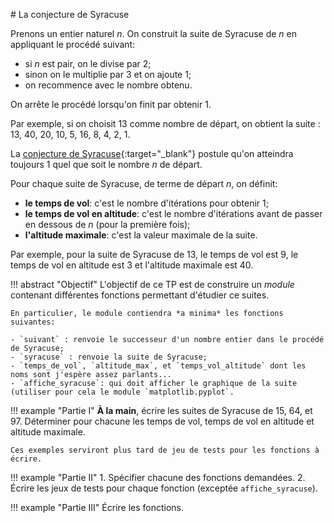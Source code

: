 # La conjecture de Syracuse

Prenons un entier naturel $n$. On construit la suite de Syracuse de $n$ en appliquant le procédé suivant:

- si $n$ est pair, on le divise par 2;
- sinon on le multiplie par 3 et on ajoute 1;
- on recommence avec le nombre obtenu.

On arrête le procédé lorsqu'on finit par obtenir 1. 

Par exemple, si on choisit 13 comme nombre de départ, on obtient la suite : 13, 40, 20, 10, 5, 16, 8, 4, 2, 1.

La [conjecture de Syracuse](https://fr.wikipedia.org/wiki/Conjecture_de_Syracuse){:target="_blank"} postule qu'on atteindra toujours 1 quel que soit le nombre $n$ de départ.

Pour chaque suite de Syracuse, de terme de départ $n$, on définit:

- **le temps de vol**: c'est le nombre d'itérations pour obtenir 1;
- **le temps de vol en altitude**: c'est le nombre d'itérations avant de passer en dessous de $n$ (pour la première fois);
- **l'altitude maximale**: c'est la valeur maximale de la suite.

Par exemple, pour la suite de Syracuse de 13, le temps de vol est 9, le temps de vol en altitude est 3 et l'altitude maximale est 40.

!!! abstract "Objectif"
    L'objectif de ce TP est de construire un *module* contenant différentes fonctions permettant d'étudier ce suites.

    En particulier, le module contiendra *a minima* les fonctions suivantes:

    - `suivant` : renvoie le successeur d'un nombre entier dans le procédé de Syracuse;
    - `syracuse` : renvoie la suite de Syracuse;
    - `temps_de_vol`, `altitude_max`, et `temps_vol_altitude` dont les noms sont j'espère assez parlants...
    - `affiche_syracuse`: qui doit afficher le graphique de la suite (utiliser pour cela le module `matplotlib.pyplot`.

!!! example "Partie I"
    **À la main**, écrire les suites de Syracuse de 15, 64, et 97. Déterminer pour chacune les temps de vol, temps de vol en altitude et altitude maximale.

    Ces exemples serviront plus tard de jeu de tests pour les fonctions à écrire.

!!! example "Partie II"
    1. Spécifier chacune des fonctions demandées.
    2. Écrire les jeux de tests pour chaque fonction (exceptée `affiche_syracuse`).

!!! example "Partie III"
    Écrire les fonctions.

    